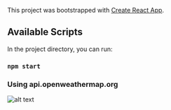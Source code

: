 This project was bootstrapped with [Create React App](https://github.com/facebook/create-react-app).

## Available Scripts

In the project directory, you can run:

### `npm start`

### Using api.openweathermap.org

![alt text](https://github.com/eravinashm/weather-app/blob/master/public/image1.PNG)
